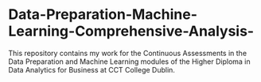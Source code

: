 # Data-Preparation-Machine-Learning-Comprehensive-Analysis-
This repository contains my work for the Continuous Assessments in the Data Preparation and Machine Learning modules of the Higher Diploma in Data Analytics for Business at CCT College Dublin.
